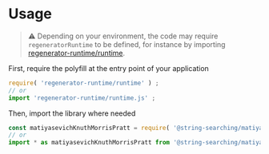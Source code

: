 # Usage

> :warning: Depending on your environment, the code may require
> `regeneratorRuntime` to be defined, for instance by importing
> [regenerator-runtime/runtime](https://www.npmjs.com/package/regenerator-runtime).

First, require the polyfill at the entry point of your application
```js
require( 'regenerator-runtime/runtime' ) ;
// or
import 'regenerator-runtime/runtime.js' ;
```

Then, import the library where needed
```js
const matiyasevichKnuthMorrisPratt = require( '@string-searching/matiyasevich-knuth-morris-pratt' ) ;
// or
import * as matiyasevichKnuthMorrisPratt from '@string-searching/matiyasevich-knuth-morris-pratt' ;
```
